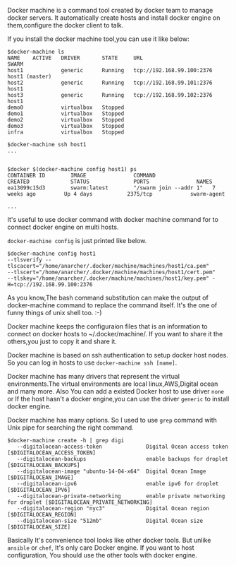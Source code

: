 <!-- Title: Using docker-machine -->
<!-- Tags: docker -->

Docker machine is a command tool created by docker team to manage docker servers. It automatically create hosts and install docker engine on them,configure the docker client to talk. 

If you install the docker machine tool,you can use it like below:

    $docker-machine ls
    NAME    ACTIVE   DRIVER       STATE     URL                        SWARM
    host1            generic      Running   tcp://192.168.99.100:2376   host1 (master)
    host2            generic      Running   tcp://192.168.99.101:2376   host1
    host3            generic      Running   tcp://192.168.99.102:2376   host1
    demo0            virtualbox   Stopped                              
    demo1            virtualbox   Stopped                              
    demo2            virtualbox   Stopped                              
    demo3            virtualbox   Stopped                              
    infra            virtualbox   Stopped      

    $docker-machine ssh host1
    ...


    $docker $(docker-machine config host1) ps 
    CONTAINER ID        IMAGE               COMMAND                  CREATED             STATUS              PORTS               NAMES
    ea13099c15d3        swarm:latest        "/swarm join --addr 1"   7 weeks ago         Up 4 days           2375/tcp            swarm-agent

    ...


It's useful to use docker command with docker machine command for to connect docker engine on multi hosts.

`docker-machine config` is just printed like below.

    $docker-machine config host1
    --tlsverify --tlscacert="/home/anarcher/.docker/machine/machines/host1/ca.pem" 
    --tlscert="/home/anarcher/.docker/machine/machines/host1/cert.pem" 
    --tlskey="/home/anarcher/.docker/machine/machines/host1/key.pem" -H=tcp://192.168.99.100:2376

As you know,The bash command substitution can make the output of docker-machine command to replace the command itself. It's the one of funny things of unix shell too. :-)

Docker machine keeps the configuraion files that is an information to connect on docker hosts to ~/.docker/machine/. If you want to share it the others,you just to copy it and share it. 

Docker machine is based on ssh authentication to setup docker host nodes. So you can log in hosts to use `docker-machine ssh [name]`.

Docker machine has many drivers that represent the virtual environments.The virtual environments are local linux,AWS,Digital ocean and many more.  Also You can add a existed Docker host to use driver `none` or If the host hasn't a docker engine,you can use the driver `generic` to install docker engine. 

Docker machine has many options. So I used to use `grep` command with Unix pipe for searching the right command. 

    $docker-machine create -h | grep digi
       --digitalocean-access-token              Digital Ocean access token [$DIGITALOCEAN_ACCESS_TOKEN]
       --digitalocean-backups                   enable backups for droplet [$DIGITALOCEAN_BACKUPS]
       --digitalocean-image "ubuntu-14-04-x64"  Digital Ocean Image [$DIGITALOCEAN_IMAGE]
       --digitalocean-ipv6                      enable ipv6 for droplet [$DIGITALOCEAN_IPV6]
       --digitalocean-private-networking        enable private networking for droplet [$DIGITALOCEAN_PRIVATE_NETWORKING]
       --digitalocean-region "nyc3"             Digital Ocean region [$DIGITALOCEAN_REGION]
       --digitalocean-size "512mb"              Digital Ocean size [$DIGITALOCEAN_SIZE]



Basically It's convenience tool looks like other docker tools. But unlike `ansible` or `chef`, It's only care Docker engine. If you want to host configuration, You should use the other tools with docker engine. 

